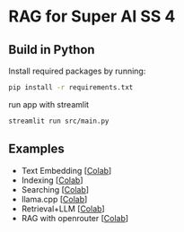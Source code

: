 # RAG for Super AI SS 4


## Build in Python 

Install required packages by running:
```sh
pip install -r requirements.txt
```
run app with streamlit
```sh
streamlit run src/main.py       
```

## Examples

- Text Embedding [[Colab](https://colab.research.google.com/github/9meo/RAG-for-SuperAI/blob/main/notebook/1.text-embedding.ipynb)]
- Indexing [[Colab](https://colab.research.google.com/github/9meo/RAG-for-SuperAI/blob/main/notebook/2.indexing.ipynb)]
- Searching [[Colab](https://colab.research.google.com/github/9meo/RAG-for-SuperAI/blob/main/notebook/3.searching.ipynb)]
- llama.cpp [[Colab](https://colab.research.google.com/github/9meo/RAG-for-SuperAI/blob/main/notebook/4.llamacpp.ipynb)]
- Retrieval+LLM [[Colab](https://colab.research.google.com/github/9meo/RAG-for-SuperAI/blob/main/notebook/5.retrieval%2Bllm.ipynb)]
- RAG with openrouter [[Colab](https://colab.research.google.com/github/9meo/RAG-for-SuperAI/blob/main/notebook/rag_demo_colab_thai.ipynb)]



